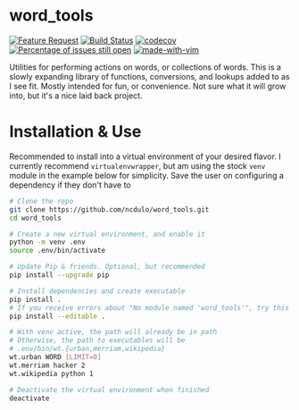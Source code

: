 # word_tools
[![Feature Request](https://img.shields.io/badge/Feature%20requests-welcome-green.svg)](https://github.com/Naereen/badges) [![Build Status](https://travis-ci.com/ncdulo/word_tools.svg?branch=master)](https://travis-ci.com/ncdulo/word_tools) [![codecov](https://codecov.io/gh/ncdulo/word_tools/branch/master/graph/badge.svg)](https://codecov.io/gh/ncdulo/word_tools) [![Percentage of issues still open](http://isitmaintained.com/badge/open/Naereen/badges.svg)](http://isitmaintained.com/project/Naereen/badges "Percentage of issues still open") [![made-with-vim](https://img.shields.io/badge/Made%20with-Vim-1f425f.svg)](https://www.vim.org/)

Utilities for performing actions on words, or collections of words. This is a slowly
expanding library of functions, conversions, and lookups added to as I see fit.
Mostly intended for fun, or convenience. Not sure what it will grow into, but it's
a nice laid back project.

# Installation & Use
Recommended to install into a virtual environment of your desired flavor. I currently
recommend `virtualenvwrapper`, but am using the stock `venv` module in the example
below for simplicity. Save the user on configuring a dependency if they don't have to

```bash
# Clone the repo
git clone https://github.com/ncdulo/word_tools.git
cd word_tools

# Create a new virtual environment, and enable it
python -m venv .env
source .env/bin/activate

# Update Pip & friends. Optional, but recommended
pip install --upgrade pip

# Install dependencies and create executable
pip install .
# If you receive errors about "No module named 'word_tools'", try this
pip install --editable .

# With venv active, the path will already be in path
# Otherwise, the path to executables will be
# .env/bin/wt.{urban,merriam,wikipedia}
wt.urban WORD [LIMIT=0]
wt.merriam hacker 2
wt.wikipedia python 1

# Deactivate the virtual environment when finished
deactivate
